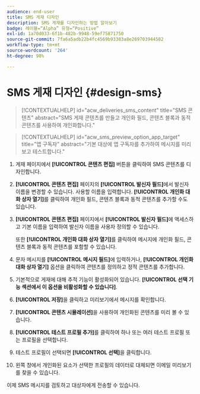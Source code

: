 ```yaml
---
audience: end-user
title: SMS 게재 디자인
description: SMS 게재를 디자인하는 방법 알아보기
badge: 레이블=“Alpha” 유형=“Positive”
exl-id: 1a70d033-6f1b-482b-9948-59ef75871750
source-git-commit: 7fa6a5adb22b4fc4569b93383a8e269703944582
workflow-type: tm+mt
source-wordcount: '264'
ht-degree: 98%

---
```


# SMS 게재 디자인 {#design-sms}

>[!CONTEXTUALHELP]
>id="acw_deliveries_sms_content"
>title="SMS 콘텐츠"
>abstract="SMS 게재 콘텐츠를 만들고 개인화 필드, 콘텐츠 블록과 동적 콘텐츠를 사용하여 개인화합니다."

>[!CONTEXTUALHELP]
>id="acw_sms_preview_option_app_target"
>title="앱 구독자"
>abstract="기본 대상에 앱 구독자를 추가하여 메시지를 미리 보고 테스트합니다."

1. 게재 페이지에서 **[!UICONTROL 콘텐츠 편집]** 버튼을 클릭하여 SMS 콘텐츠를 디자인합니다.

1. **[!UICONTROL 콘텐츠 편집]** 페이지의 **[!UICONTROL 발신자 필드]**&#x200B;에서 발신자 이름을 변경할 수 있습니다. 사용할 이름을 입력합니다. **[!UICONTROL 개인화 대화 상자 열기]**&#x200B;를 클릭하여 개인화 필드, 콘텐츠 블록과 동적 콘텐츠를 추가할 수도 있습니다.

1. **[!UICONTROL 콘텐츠 편집]** 페이지에서 **[!UICONTROL 발신자 필드]**&#x200B;에 액세스하고 기본 이름을 입력하여 발신자 이름을 사용자 정의할 수 있습니다.

   또한 **[!UICONTROL 개인화 대화 상자 열기]**&#x200B;를 클릭하여 메시지에 개인화 필드, 콘텐츠 블록과 동적 콘텐츠를 포함할 수 있습니다.

1. 문자 메시지를 **[!UICONTROL 메시지 필드]**&#x200B;에 입력하거나, **[!UICONTROL 개인화 대화 상자 열기]** 옵션을 클릭하여 콘텐츠를 정의하고 정적 콘텐츠를 추가합니다.

1. 기본적으로 게재에 대해 추적 기능이 활성화되어 있습니다. **[!UICONTROL 선택 기능 섹션에서 이 옵션을 비활성화할 수 있습니다]**.

1. **[!UICONTROL 저장]**&#x200B;을 클릭하고 미리보기에서 메시지를 확인합니다.

1. **[!UICONTROL 콘텐츠 시뮬레이션]**&#x200B;을 사용하여 개인화된 콘텐츠를 미리 볼 수 있습니다.

1. **[!UICONTROL 테스트 프로필 추가]**&#x200B;를 클릭하여 하나 또는 여러 테스트 프로필 또는 프로필을 선택합니다.

1. 테스트 프로필이 선택되면 **[!UICONTROL 선택]**&#x200B;을 클릭합니다.

1. 왼쪽 창에서 개인화된 요소가 선택한 프로필의 데이터로 대체되면 이메일 미리보기를 찾을 수 있습니다.

이제 SMS 메시지를 검토하고 대상자에게 전송할 수 있습니다.
